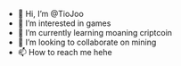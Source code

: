 - 👋 Hi, I’m @TioJoo
- 👀 I’m interested in games
- 🌱 I’m currently learning moaning criptcoin
- 💞️ I’m looking to collaborate on mining
- 📫 How to reach me hehe

<!---
TioJoo/TioJoo is a ✨ special ✨ repository because its `README.md` (this file) appears on your GitHub profile.
You can click the Preview link to take a look at your changes.
--->
